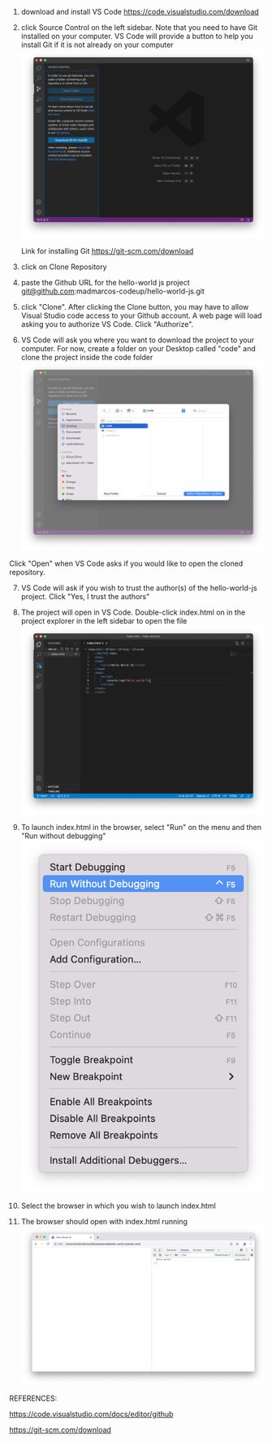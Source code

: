 1. download and install VS Code
	https://code.visualstudio.com/download

2. click Source Control on the left sidebar. 
	Note that you need to have Git installed on your computer. VS Code will provide a button to help you install Git if it is not already on your computer 
	![image](images/image_1.png)

	Link for installing Git
		https://git-scm.com/download

3. click on Clone Repository

4. paste the Github URL for the hello-world js project
	git@github.com:madmarcos-codeup/hello-world-js.git

5. click "Clone". After clicking the Clone button, you may have to allow Visual Studio code access to your Github account. A web page will load asking you to authorize VS Code. Click "Authorize".

6. VS Code will ask you where you want to download the project to your computer. For now, create a folder on your Desktop called "code" and clone the project inside the code folder 
	![image](images/image_2.png)

Click "Open" when VS Code asks if you would like to open the cloned repository.

7. VS Code will ask if you wish to trust the author(s) of the hello-world-js project. Click "Yes, I trust the authors"

8. The project will open in VS Code. Double-click index.html on in the project explorer in the left sidebar to open the file 
	![image](images/image_3.png)

9. To launch index.html in the browser, select "Run" on the menu and then "Run without debugging" 
	![image](images/image_4.png)

10. Select the browser in which you wish to launch index.html

11. The browser should open with index.html running
	![image](images/image_5.png)


REFERENCES:

https://code.visualstudio.com/docs/editor/github

https://git-scm.com/download

